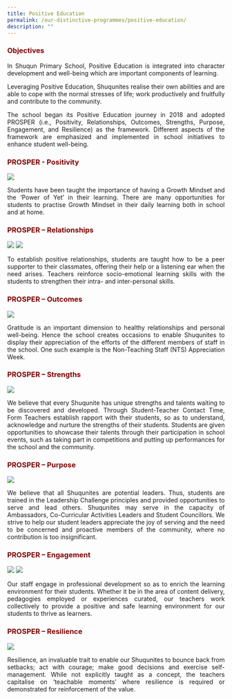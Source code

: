 ```yaml
---
title: Positive Education
permalink: /our-distinctive-programmes/positive-education/
description: ""
---
```

<h3 style="text-align: justify;"><strong><span style="color: #800000;">Objectives</span></strong></h3>

<p style="text-align: justify;">In Shuqun Primary School, Positive Education is integrated into character development and well-being which are important components of learning.</p>
<p style="text-align: justify;">Leveraging Positive Education, Shuqunites realise their own abilities and are able to cope with the normal stresses of life; work productively and fruitfully and contribute to the community.</p>
<p style="text-align: justify;">The school began its Positive Education journey in 2018 and adopted PROSPER (i.e., Positivity, Relationships, Outcomes, Strengths, Purpose, Engagement, and Resilience) as the framework. Different aspects of the framework are emphasized and implemented in school initiatives to enhance student well-being.</p>

<h3 style="text-align: justify;"><span style="color: #800000;"><strong>P</strong>ROSPER - Positivity</span></h3>

![](/images/PosEd001.jpg)
<p style="text-align: justify;">Students have been taught the importance of having a Growth Mindset and the &lsquo;Power of Yet&rsquo; in their learning. There are many opportunities for students to practise Growth Mindset in their daily learning both in school and at home.</p>

<h3 style="text-align: justify;"><span style="color: #800000;">P<strong>R</strong>OSPER &ndash; Relationships</span></h3>

![](/images/PosEd002.jpg)
![](/images/PosEd003.jpg)
<p style="text-align: justify;">To establish positive relationships, students are taught how to be a peer supporter to their classmates, offering their help or a listening ear when the need arises. Teachers reinforce socio-emotional learning skills with the students to strengthen their intra- and inter-personal skills.</p>

<h3 style="text-align: justify;"><span style="color: #800000;">PR<strong>O</strong>SPER &ndash; Outcomes</span></h3>

![](/images/PosEd004.jpg)
<p style="text-align: justify;">Gratitude is an important dimension to healthy relationships and personal well-being. Hence the school creates occasions to enable Shuqunites to display their appreciation of the efforts of the different members of staff in the school. One such example is the Non-Teaching Staff (NTS) Appreciation Week.</p>

<h3 style="text-align: justify;"><span style="color: #800000;">PRO<strong>S</strong>PER<strong> &ndash; Strengths</strong></span></h3>

![](/images/PosEd005.jpg)
<p style="text-align: justify;">We believe that every Shuqunite has unique strengths and talents waiting to be discovered and developed. Through Student-Teacher Contact Time, Form Teachers establish rapport with their students, so as to understand, acknowledge and nurture the strengths of their students. Students are given opportunities to showcase their talents through their participation in school events, such as taking part in competitions and putting up performances for the school and the community.</p>

<h3 style="text-align: justify;"><span style="color: #800000;">PROS<strong>P</strong>ER &ndash; Purpose</span></h3>

![](/images/PosEd006.jpg)
<p style="text-align: justify;">We believe that all Shuqunites are potential leaders. Thus, students are trained in the Leadership Challenge principles and provided opportunities to serve and lead others. Shuqunites may serve in the capacity of Ambassadors, Co-Curricular Activities Leaders and Student Councillors. We strive to help our student leaders appreciate the joy of serving and the need to be concerned and proactive members of the community, where no contribution is too insignificant.</p>

<h3 style="text-align: justify;"><span style="color: #800000;">PROSP<strong>E</strong>R &ndash; Engagement</span></h3>

![](/images/PosEd007.jpg)
![](/images/PosEd008.jpg)
<p style="text-align: justify;">Our staff engage in professional development so as to enrich the learning environment for their students. Whether it be in the area of content delivery, pedagogies employed or experiences curated, our teachers work collectively to provide a positive and safe learning environment for our students to thrive as learners.</p>

<h3 style="text-align: justify;"><span style="color: #800000;">PROSPE<strong>R</strong> &ndash; Resilience</span></h3>

![](/images/PosEd009.jpg)
<p style="text-align: justify;">Resilience, an invaluable trait to enable our Shuqunites to bounce back from setbacks; act with courage; make good decisions and exercise self-management. While not explicitly taught as a concept, the teachers capitalise on &lsquo;teachable moments&rsquo; where resilience is required or demonstrated for reinforcement of the value.</p>
